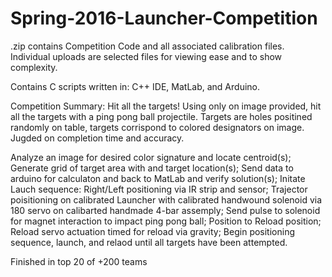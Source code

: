 # Spring-2016-Launcher-Competition
.zip contains Competition Code and all associated calibration files. Individual uploads are selected files for viewing ease and to show complexity.

Contains C scripts written in: C++ IDE, MatLab, and Arduino.

Competition Summary: Hit all the targets!
  Using only on image provided, hit all the targets with a ping pong ball projectile. Targets are holes positined randomly on table, targets corrispond to colored designators on image. 
  Jugded on completion time and accuracy.

Analyze an image for desired color signature and locate centroid(s); Generate grid of target area with and target location(s); Send data to arduino for calculaton and back to MatLab and verify solution(s); Initate Lauch sequence: Right/Left positioning via IR strip and sensor; Trajector poisitioning on calibrated Launcher with calibrated handwound solenoid via 180 servo on calibarted handmade 4-bar assemply; Send pulse to solenoid for magnet interaction to impact ping pong ball; Position to Reload position; Reload servo actuation timed for reload via gravity; Begin positioning sequence, launch, and relaod until all targets have been attempted.

Finished in top 20 of +200 teams
